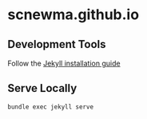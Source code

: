 # scnewma.github.io

## Development Tools
Follow the [Jekyll installation guide](https://jekyllrb.com/docs/installation/)

## Serve Locally
`bundle exec jekyll serve`
